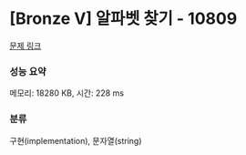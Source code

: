# [Bronze V] 알파벳 찾기 - 10809 

[문제 링크](https://www.acmicpc.net/problem/10809) 

### 성능 요약

메모리: 18280 KB, 시간: 228 ms

### 분류

구현(implementation), 문자열(string)

